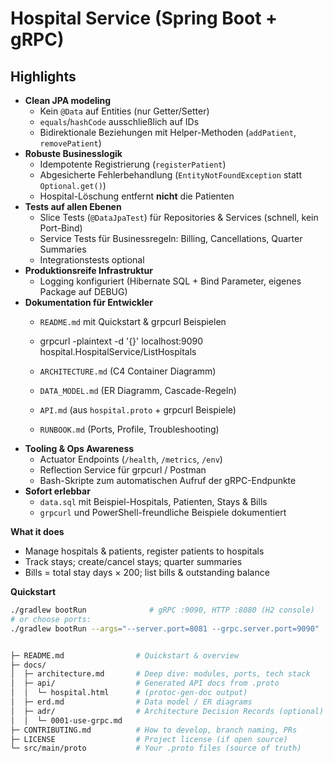 # Hospital Service (Spring Boot + gRPC)
## Highlights

- **Clean JPA modeling**
    - Kein `@Data` auf Entities (nur Getter/Setter)
    - `equals`/`hashCode` ausschließlich auf IDs
    - Bidirektionale Beziehungen mit Helper-Methoden (`addPatient`, `removePatient`)
- **Robuste Businesslogik**
    - Idempotente Registrierung (`registerPatient`)
    - Abgesicherte Fehlerbehandlung (`EntityNotFoundException` statt `Optional.get()`)
    - Hospital-Löschung entfernt **nicht** die Patienten
- **Tests auf allen Ebenen**
    - Slice Tests (`@DataJpaTest`) für Repositories & Services (schnell, kein Port-Bind)
    - Service Tests für Businessregeln: Billing, Cancellations, Quarter Summaries
    - Integrationstests optional
- **Produktionsreife Infrastruktur**
    - Logging konfiguriert (Hibernate SQL + Bind Parameter, eigenes Package auf DEBUG)
- **Dokumentation für Entwickler**
    - `README.md` mit Quickstart & grpcurl Beispielen
    - grpcurl -plaintext -d '{}' localhost:9090 hospital.HospitalService/ListHospitals

    - `ARCHITECTURE.md` (C4 Container Diagramm)
    - `DATA_MODEL.md` (ER Diagramm, Cascade-Regeln)
    - `API.md` (aus `hospital.proto` + grpcurl Beispiele)
    - `RUNBOOK.md` (Ports, Profile, Troubleshooting)
- **Tooling & Ops Awareness**
    - Actuator Endpoints (`/health`, `/metrics`, `/env`)
    - Reflection Service für grpcurl / Postman
    - Bash-Skripte zum automatischen Aufruf der gRPC-Endpunkte
- **Sofort erlebbar**
    - `data.sql` mit Beispiel-Hospitals, Patienten, Stays & Bills
    - `grpcurl` und PowerShell-freundliche Beispiele dokumentiert

**What it does**
- Manage hospitals & patients, register patients to hospitals
- Track stays; create/cancel stays; quarter summaries
- Bills = total stay days × 200; list bills & outstanding balance

**Quickstart**
```bash
./gradlew bootRun              # gRPC :9090, HTTP :8080 (H2 console)
# or choose ports:
./gradlew bootRun --args="--server.port=8081 --grpc.server.port=9090"


├─ README.md                # Quickstart & overview
├─ docs/
│  ├─ architecture.md       # Deep dive: modules, ports, tech stack
│  ├─ api/                  # Generated API docs from .proto
│  │  └─ hospital.html      # (protoc-gen-doc output)
│  ├─ erd.md                # Data model / ER diagrams
│  ├─ adr/                  # Architecture Decision Records (optional)
│  │  └─ 0001-use-grpc.md
├─ CONTRIBUTING.md          # How to develop, branch naming, PRs
├─ LICENSE                  # Project license (if open source)
└─ src/main/proto           # Your .proto files (source of truth)
